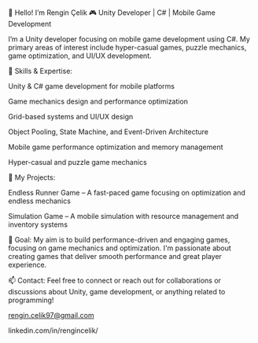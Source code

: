 👋 Hello! I’m Rengin Çelik
🎮 Unity Developer | C# | Mobile Game Development

I’m a Unity developer focusing on mobile game development using C#. My primary areas of interest include hyper-casual games, puzzle mechanics, game optimization, and UI/UX development.

🔹 Skills & Expertise:

Unity & C# game development for mobile platforms

Game mechanics design and performance optimization

Grid-based systems and UI/UX design

Object Pooling, State Machine, and Event-Driven Architecture

Mobile game performance optimization and memory management

Hyper-casual and puzzle game mechanics

🚀 My Projects:

Endless Runner Game – A fast-paced game focusing on optimization and endless mechanics

Simulation Game – A mobile simulation with resource management and inventory systems


🎯 Goal:
My aim is to build performance-driven and engaging games, focusing on game mechanics and optimization. I'm passionate about creating games that deliver smooth performance and great player experience.

📫 Contact:
Feel free to connect or reach out for collaborations or discussions about Unity, game development, or anything related to programming!

rengin.celik97@gmail.com

linkedin.com/in/rengincelik/
